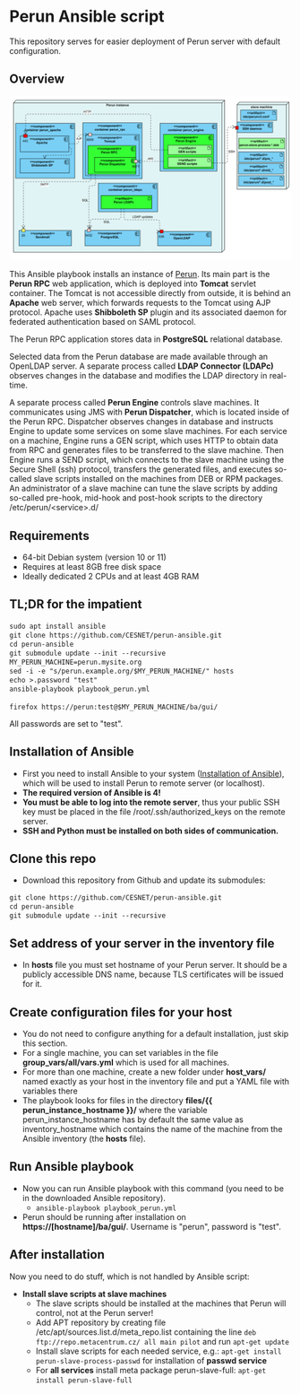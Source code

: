 # Perun Ansible script

This repository serves for easier deployment of Perun server with default configuration.

## Overview

![Perun UML Deployment Diagram](docs/perun_docker_deployment_diagram.png)

This Ansible playbook installs an instance of [Perun](https://perun-aai.org/). Its main part is the **Perun RPC** web application,
which is deployed into **Tomcat** servlet container. The Tomcat is not accessible directly from outside, it is behind
an **Apache** web server, which forwards requests to the Tomcat using AJP protocol. Apache uses **Shibboleth SP** plugin 
and its associated daemon for federated authentication based on SAML protocol.

The Perun RPC application stores data in **PostgreSQL** relational database.
 
Selected data from the Perun database are made available through an OpenLDAP server. 
A separate process called **LDAP Connector (LDAPc)** observes changes in the database and modifies the LDAP
directory in real-time. 

A separate process called **Perun Engine** controls slave machines. It communicates using JMS with **Perun Dispatcher**,
which is located inside of the Perun RPC. Dispatcher observes changes in database and instructs Engine 
to update some services on some slave machines.
For each service on a machine, Engine runs a GEN script, which uses HTTP to obtain data from RPC 
and generates files to be transferred to the slave machine.
Then Engine runs a SEND script, which connects to the slave machine using the Secure Shell (ssh)
protocol, transfers the generated files, and executes so-called slave scripts installed on the machines from DEB or RPM packages. 
An administrator of a slave machine can tune the slave scripts by adding so-called pre-hook, mid-hook and post-hook
scripts to the directory /etc/perun/&lt;service&gt;.d/      
 
## Requirements

 - 64-bit Debian system (version 10 or 11)
 - Requires at least 8GB free disk space
 - Ideally dedicated 2 CPUs and at least 4GB RAM

## TL;DR for the impatient

```$bash
sudo apt install ansible
git clone https://github.com/CESNET/perun-ansible.git
cd perun-ansible
git submodule update --init --recursive
MY_PERUN_MACHINE=perun.mysite.org
sed -i -e "s/perun.example.org/$MY_PERUN_MACHINE/" hosts
echo >.password "test"
ansible-playbook playbook_perun.yml

firefox https://perun:test@$MY_PERUN_MACHINE/ba/gui/
```
All passwords are set to "test".

## Installation of Ansible

- First you need to install Ansible to your system ([Installation of Ansible](http://docs.ansible.com/ansible/intro_installation.html)), which will be used to install Perun to remote server (or localhost).
- **The required version of Ansible is 4!**
- **You must be able to log into the remote server**, thus your public SSH key must be placed in the file /root/.ssh/authorized_keys on the remote server.
- **SSH and Python must be installed on both sides of communication.**

## Clone this repo

- Download this repository from Github and update its submodules: 
```$bash
git clone https://github.com/CESNET/perun-ansible.git
cd perun-ansible
git submodule update --init --recursive
```  

## Set address of your server in the inventory file

- In **hosts** file you must set hostname of your Perun server. It should be a publicly accessible DNS name,
  because TLS certificates will be issued for it. 

## Create configuration files for your host

- You do not need to configure anything for a default installation, just skip this section.
- For a single machine, you can set variables in the file **group_vars/all/vars.yml** which is used for all machines. 
- For more than one machine, create a new folder under **host_vars/** named exactly as your host in the inventory file and put a YAML file with variables there
- The playbook looks for files in the directory **files/{{ perun_instance_hostname }}/** where the variable 
  perun_instance_hostname has by default the same value as inventory_hostname which contains the name
  of the machine from the Ansible inventory (the **hosts** file).

## Run Ansible playbook

- Now you can run Ansible playbook with this command (you need to be in the downloaded Ansible repository).
  - `ansible-playbook playbook_perun.yml`
- Perun should be running after installation on **https://[hostname]/ba/gui/**. Username is "perun", password is "test".

## After installation

Now you need to do stuff, which is not handled by Ansible script:

- **Install slave scripts at slave machines**
  - The slave scripts should be installed at the machines that Perun will control, not at the Perun server!
  - Add APT repository by creating file /etc/apt/sources.list.d/meta_repo.list containing the line `deb ftp://repo.metacentrum.cz/ all main pilot` and run `apt-get update`
  - Install slave scripts for each needed service, e.g.: `apt-get install perun-slave-process-passwd` for installation of **passwd service**
  - For **all services** install meta package perun-slave-full: `apt-get install perun-slave-full`
